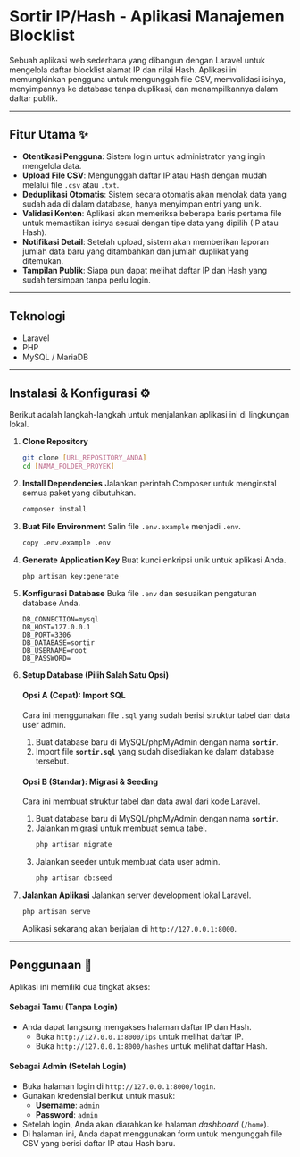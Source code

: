# Sortir IP/Hash - Aplikasi Manajemen Blocklist

Sebuah aplikasi web sederhana yang dibangun dengan Laravel untuk mengelola daftar blocklist alamat IP dan nilai Hash. Aplikasi ini memungkinkan pengguna untuk mengunggah file CSV, memvalidasi isinya, menyimpannya ke database tanpa duplikasi, dan menampilkannya dalam daftar publik.

---
## Fitur Utama ✨
* **Otentikasi Pengguna**: Sistem login untuk administrator yang ingin mengelola data.
* **Upload File CSV**: Mengunggah daftar IP atau Hash dengan mudah melalui file `.csv` atau `.txt`.
* **Deduplikasi Otomatis**: Sistem secara otomatis akan menolak data yang sudah ada di dalam database, hanya menyimpan entri yang unik.
* **Validasi Konten**: Aplikasi akan memeriksa beberapa baris pertama file untuk memastikan isinya sesuai dengan tipe data yang dipilih (IP atau Hash).
* **Notifikasi Detail**: Setelah upload, sistem akan memberikan laporan jumlah data baru yang ditambahkan dan jumlah duplikat yang ditemukan.
* **Tampilan Publik**: Siapa pun dapat melihat daftar IP dan Hash yang sudah tersimpan tanpa perlu login.

---
## Teknologi 
* Laravel
* PHP
* MySQL / MariaDB

---
## Instalasi & Konfigurasi ⚙️

Berikut adalah langkah-langkah untuk menjalankan aplikasi ini di lingkungan lokal.

1.  **Clone Repository**
    ```bash
    git clone [URL_REPOSITORY_ANDA]
    cd [NAMA_FOLDER_PROYEK]
    ```

2.  **Install Dependencies**
    Jalankan perintah Composer untuk menginstal semua paket yang dibutuhkan.
    ```bash
    composer install
    ```

3.  **Buat File Environment**
    Salin file `.env.example` menjadi `.env`.
    ```bash
    copy .env.example .env
    ```

4.  **Generate Application Key**
    Buat kunci enkripsi unik untuk aplikasi Anda.
    ```bash
    php artisan key:generate
    ```

5.  **Konfigurasi Database**
    Buka file `.env` dan sesuaikan pengaturan database Anda.
    ```env
    DB_CONNECTION=mysql
    DB_HOST=127.0.0.1
    DB_PORT=3306
    DB_DATABASE=sortir
    DB_USERNAME=root
    DB_PASSWORD=
    ```

6.  **Setup Database (Pilih Salah Satu Opsi)**

    #### **Opsi A (Cepat): Import SQL**
    Cara ini menggunakan file `.sql` yang sudah berisi struktur tabel dan data user admin.
    1.  Buat database baru di MySQL/phpMyAdmin dengan nama **`sortir`**.
    2.  Import file **`sortir.sql`** yang sudah disediakan ke dalam database tersebut.

    #### **Opsi B (Standar): Migrasi & Seeding**
    Cara ini membuat struktur tabel dan data awal dari kode Laravel.
    1.  Buat database baru di MySQL/phpMyAdmin dengan nama **`sortir`**.
    2.  Jalankan migrasi untuk membuat semua tabel.
        ```bash
        php artisan migrate
        ```
    3.  Jalankan seeder untuk membuat data user admin.
        ```bash
        php artisan db:seed
        ```

7.  **Jalankan Aplikasi**
    Jalankan server development lokal Laravel.
    ```bash
    php artisan serve
    ```
    Aplikasi sekarang akan berjalan di `http://127.0.0.1:8000`.

---
## Penggunaan 🚀

Aplikasi ini memiliki dua tingkat akses:

#### **Sebagai Tamu (Tanpa Login)**
* Anda dapat langsung mengakses halaman daftar IP dan Hash.
    * Buka `http://127.0.0.1:8000/ips` untuk melihat daftar IP.
    * Buka `http://127.0.0.1:8000/hashes` untuk melihat daftar Hash.

#### **Sebagai Admin (Setelah Login)**
* Buka halaman login di `http://127.0.0.1:8000/login`.
* Gunakan kredensial berikut untuk masuk:
    * **Username**: `admin`
    * **Password**: `admin`
* Setelah login, Anda akan diarahkan ke halaman *dashboard* (`/home`).
* Di halaman ini, Anda dapat menggunakan form untuk mengunggah file CSV yang berisi daftar IP atau Hash baru.